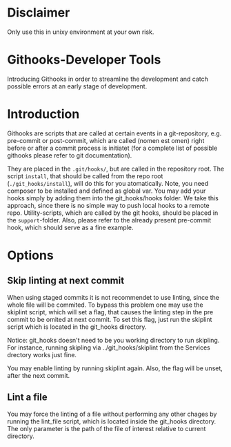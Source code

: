 # Disclaimer

Only use this in unixy environment at your own risk.


# Githooks-Developer Tools

Introducing Githooks in order to streamline the
development and catch possible errors at an early stage
of development.


# Introduction

Githooks are scripts that are called at certain events
in a git-repository, e.g. pre-commit or post-commit, which
are called (nomen est omen) right  before or after a commit
process is initiatet (for a complete list of possible githooks
please refer to git documentation).

They are placed in the `.git/hooks/`, but are called in the
repository root. The script `install`, that should be called from
the repo root (`./git_hooks/install`), will do this for you atomatically.
Note, you need composer to be installed and defined as global var.
You may add your hooks simply by adding them into the git_hooks/hooks folder.
We take this approach, since there is no simple way to push local
hooks to a remote repo.
Utility-scripts, which are called by the git hooks, should be placed
in the `support`-folder. Also, please refer to the already present
pre-commit hook, which should serve as a fine example.

# Options

## Skip linting at next commit

When using staged commits it is not recommendet to use linting, since the
whole file will be commited. To bypass this problem one may use the skiplint
script, which will set a flag, that causes the linting step in the pre commit
to be omited at next commit. To set this flag, just run the skiplint script 
which is located in the git_hooks directory. 

Notice: git_hooks doesn't need to be you working directory to run skipling.
For instance, running skipling via
../git_hooks/skiplint
from the Services drectory works just fine.

You may enable linting by running skiplint again. Also, the flag will be unset,
after the next commit.

## Lint a file

You may force the linting of a file without performing any other chages by
running the lint_file script, which is located inside the git_hooks directory.
The only parameter is the path of the file of interest relative to current
directory.

